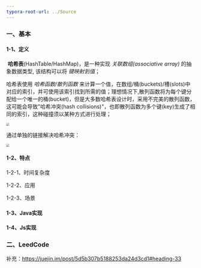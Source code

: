 ```yaml
---
typora-root-url: ../Source
---
```


### 一、基本

#### 1-1、定义

​	**哈希表**(HashTable/HashMap)，是一种实现 *关联数组(associative array)* 的抽象数据类型, 该结构可以将 *键映射到值*；

哈希表使用 *哈希函数/散列函数* 来计算一个值，在数组/桶(buckets)/槽(slots)中对应的索引，并可使用该索引找到所需的值；理想情况下,散列函数将为每个键分配给一个唯一的桶(bucket)，但是大多数哈希表设计时，采用不完美的散列函数，这可能会导致"哈希冲突(hash collisions)"，也即散列函数为多个键(key)生成了相同的索引，这种碰撞须以某种方式进行处理；

<img src="/Image/Algorithm/HashMap/1.png" style="zoom:50%;" align="center"/>

通过单独的链接解决哈希冲突：

<img src="/Image/Algorithm/HashMap/2.png" style="zoom:50%;" align="center"/>

#### 1-2、特点

1-2-1、时间复杂度

1-2-2、应用

1-2-3、场景

#### 1-3、Java实现

#### 1-4、Js实现

### 二、LeedCode

补充：https://juejin.im/post/5d5b307b5188253da24d3cd1#heading-33